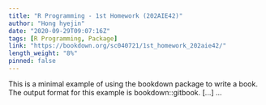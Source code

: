 ```yaml
---
title: "R Programming - 1st Homework (202AIE42)"
author: "Hong hyejin"
date: "2020-09-29T09:07:16Z"
tags: [R Programming, Package]
link: "https://bookdown.org/sc040721/1st_homework_202aie42/"
length_weight: "8%"
pinned: false
---
```


This is a minimal example of using the bookdown package to write a book. The output format for this example is bookdown::gitbook. [...]  ...
